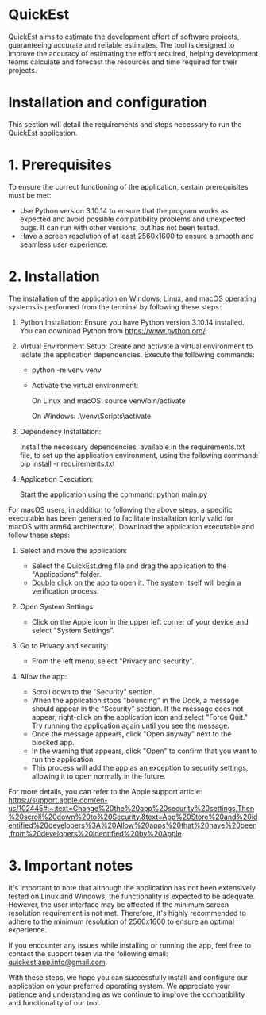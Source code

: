 # QuickEst
QuickEst aims to estimate the development effort of software projects, guaranteeing accurate and reliable estimates. The tool is designed to improve the accuracy of estimating the effort required, helping development teams calculate and forecast the resources and time required for their projects.

# Installation and configuration
 This section will detail the requirements and steps necessary to run the QuickEst application.
  # 1. Prerequisites
  To ensure the correct functioning of the application, certain prerequisites must be met:
  - Use Python version 3.10.14 to ensure that the program works as expected and avoid possible compatibility problems and unexpected bugs. It can run with other versions, but has not been tested.
  - Have a screen resolution of at least 2560x1600 to ensure a smooth and seamless user experience.
  # 2. Installation
  The installation of the application on Windows, Linux, and macOS operating systems is performed from the terminal by following these steps:
1. Python Installation:
     Ensure you have Python version 3.10.14 installed. You can download Python from https://www.python.org/.
2. Virtual Environment Setup:
     Create and activate a virtual environment to isolate the application dependencies. Execute the following commands:
     - python -m venv venv
     - Activate the virtual environment:

       On Linux and macOS: source venv/bin/activate

       On Windows: .\venv\Scripts\activate
3. Dependency Installation:

   Install the necessary dependencies, available in the requirements.txt file, to set up the application environment, using the following command:
   pip install -r requirements.txt

5. Application Execution:

   Start the application using the command: python main.py
   
For macOS users, in addition to following the above steps, a specific executable has been generated to facilitate installation (only valid for macOS with arm64 architecture). Download the application executable and follow these steps:

1. Select and move the application:

   - Select the QuickEst.dmg file and drag the application to the "Applications" folder.
   - Double click on the app to open it. The system itself will begin a verification process. 

2. Open System Settings:

   - Click on the Apple icon in the upper left corner of your device and select "System Settings".

3. Go to Privacy and security: 

   - From the left menu, select "Privacy and security".

4. Allow the app:

   - Scroll down to the "Security" section.
   - When the application stops "bouncing" in the Dock, a message should appear in the “Security” section. If the message does not appear, right-click on the application icon and select "Force Quit." Try running the application again until you see the message.
   - Once the message appears, click "Open anyway" next to the blocked app.
   - In the warning that appears, click "Open" to confirm that you want to run the application.
   - This process will add the app as an exception to security settings, allowing it to open normally in the future.

For more details, you can refer to the Apple support article: https://support.apple.com/en-us/102445#:~:text=Change%20the%20app%20security%20settings,Then%20scroll%20down%20to%20Security.&text=App%20Store%20and%20identified%20developers%3A%20Allow%20apps%20that%20have%20been,from%20developers%20identified%20by%20Apple.

# 3. Important notes
It's important to note that although the application has not been extensively tested on Linux and Windows, the functionality is expected to be adequate. However, the user interface may be affected if the minimum screen resolution requirement is not met. Therefore, it's highly recommended to adhere to the minimum resolution of 2560x1600 to ensure an optimal experience.

If you encounter any issues while installing or running the app, feel free to contact the support team via the following email: quickest.app.info@gmail.com.

With these steps, we hope you can successfully install and configure our application on your preferred operating system. We appreciate your patience and understanding as we continue to improve the compatibility and functionality of our tool.
